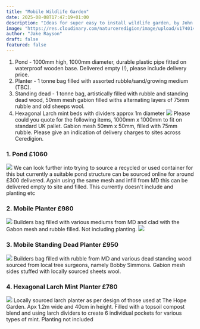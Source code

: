 ```yaml
---
title: "Mobile Wildlife Garden"
date: 2025-08-08T17:47:19+01:00
description: "Ideas for super easy to install wildlife garden, by John Little"
image: "https://res.cloudinary.com/naturceredigion/image/upload/v1740140051/250216-john-little-mobile-pond.jpg"
author: "Jake Rayson"
draft: false
featured: false
---
```

1. Pond - 1000mm high, 1000mm diameter, durable plastic pipe fitted on waterproof wooden base. Delivered empty (!), please include delivery price. 
2. Planter -  1 tonne bag filled with assorted rubble/sand/growing medium (TBC). 
3. Standing dead - 1 tonne bag, artistically filled with rubble and standing dead wood, 50mm mesh gabion filled withs alternating layers of 75mm rubble and old sheeps wool.
4. Hexagonal Larch mint beds with dividers approx 1m diameter
![](https://res.cloudinary.com/naturceredigion/image/upload/v1740140049/250221-john-little-mobile-pond-forklift.jpg)
Please could you quote for the following items, 1000mm x 1000mm to fit on standard UK pallet. Gabion mesh 50mm x 50mm, filled with 75mm rubble. Please give an indication of delivery charges to sites across Ceredigion.
### 1. Pond £1060
![](https://res.cloudinary.com/naturceredigion/image/upload/v1740140051/250216-john-little-mobile-pond.jpg)
We can look further into trying to source a recycled or used container for this but currently a suitable pond structure can be sourced online for around £300 delivered. Again using the same mesh and infill from MD this can be delivered empty to site and filled. This currently doesn't include and planting etc
### 2. Mobile Planter £980
![](https://res.cloudinary.com/naturceredigion/image/upload/v1740140052/250221-john-little-mobile-planter.jpg)
Builders bag filled with various mediums from MD and clad with the Gabon mesh and rubble filled. Not including planting.
![](https://res.cloudinary.com/naturceredigion/image/upload/v1740140050/250216-john-little-mobile-planter-half-finished.jpg)
### 3. Mobile Standing Dead Planter £950
![](https://res.cloudinary.com/naturceredigion/image/upload/v1740140050/250221-john-little-mobile-standing-dead.jpg)
Builders bag filled with rubble from MD and various dead standing wood sourced from local tree surgeons, namely Bobby Simmons. Gabion mesh sides stuffed with locally sourced sheets wool.
### 4. Hexagonal Larch Mint Planter £780
![](https://res.cloudinary.com/hopegarden/image/upload/w_480/v1740236074/250221-mint-hex-beds.jpg)
Locally sourced larch planter as per design of those used at The Hope Garden. Apx 1.2m wide and 40cm in height. Filled with a topsoil compost blend and using larch dividers to create 6 individual pockets for various types of mint. Planting not included
